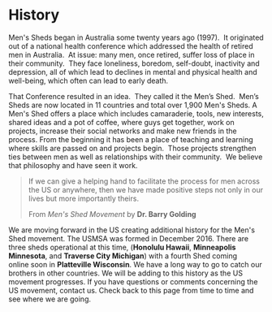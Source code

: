 # History
Men's Sheds began in Australia some twenty years ago (1997).  It originated out of a national health conference which addressed the health of retired men in Australia.  At issue: many men, once retired, suffer loss of place in their community.  They face loneliness, boredom, self-doubt, inactivity and depression, all of which lead to declines in mental and physical health and well-being, which often can lead to early death.

That Conference resulted in an idea.  They called it the Men’s Shed.  Men’s Sheds are now located in 11 countries and total over 1,900 Men's Sheds. A Men's Shed offers a place which includes camaraderie, tools, new interests, shared ideas and a pot of coffee, where guys get together, work on projects, increase their social networks and make new friends in the process. From the beginning it has been a place of teaching and learning where skills are passed on and projects begin.  Those projects strengthen ties between men as well as relationships with their community.  We believe that philosophy and have seen it work.

> If we can give a helping hand to facilitate the process for men across the US or anywhere, then we have made positive steps not only in our lives but more importantly theirs.
> 
> From *Men's Shed Movement* by **Dr. Barry Golding**

We are moving forward in the US creating additional history for the Men's Shed movement. The USMSA was formed in December 2016. There are three sheds operational at this time, (__Honolulu Hawaii__, __Minneapolis Minnesota__, and __Traverse City Michigan__) with a fourth Shed coming online soon in __Platteville Wisconsin__.  We have a long way to go to catch our brothers in other countries. We will be adding to this history as the US movement progresses. If you have questions or comments concerning the US movement, contact us. Check back to this page from time to time and see where we are going.
